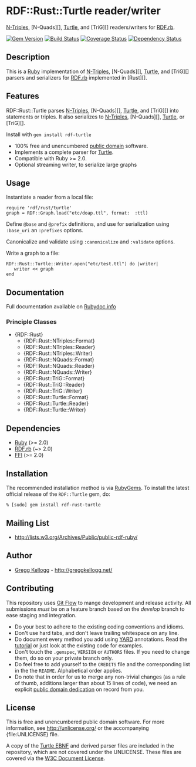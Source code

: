 # RDF::Rust::Turtle reader/writer

[N-Triples][], [N-Quads][], [Turtle][], and [TriG][] readers/writers for [RDF.rb][RDF.rb].

[![Gem Version](https://badge.fury.io/rb/rdf-rust-turtle.png)](http://badge.fury.io/rb/rdf-rust-turtle)
[![Build Status](https://travis-ci.org/ruby-rdf/rdf-rust-turtle.png?branch=master)](http://travis-ci.org/ruby-rdf/rdf-rust-turtle)
[![Coverage Status](https://coveralls.io/repos/ruby-rdf/rdf-rust-turtle/badge.svg)](https://coveralls.io/r/ruby-rdf/rdf-rust-turtle)
[![Dependency Status](https://gemnasium.com/ruby-rdf/rdf-rust-turtle.png)](https://gemnasium.com/ruby-rdf/rdf-turtle)

## Description
This is a [Ruby][] implementation of [N-Triples][], [N-Quads][], [Turtle][], and [TriG][] parsers and serializers for [RDF.rb][] implemented in [Rust][].

## Features
RDF::Rust::Turtle parses [N-Triples][], [N-Quads][], [Turtle][], and [TriG][] into statements or triples. It also serializes to [N-Triples][], [N-Quads][], [Turtle][], or [TriG][].

Install with `gem install rdf-turtle`

* 100% free and unencumbered [public domain](http://unlicense.org/) software.
* Implements a complete parser for [Turtle][].
* Compatible with Ruby >= 2.0.
* Optional streaming writer, to serialize large graphs

## Usage
Instantiate a reader from a local file:

    require 'rdf/rust/turtle'
    graph = RDF::Graph.load("etc/doap.ttl", format:  :ttl)

Define `@base` and `@prefix` definitions, and use for serialization using `:base_uri` an `:prefixes` options.

Canonicalize and validate using `:canonicalize` and `:validate` options.

Write a graph to a file:

    RDF::Rust::Turtle::Writer.open("etc/test.ttl") do |writer|
       writer << graph
    end

## Documentation
Full documentation available on [Rubydoc.info][Turtle doc]

### Principle Classes

* {RDF::Rust}
  * {RDF::Rust::NTriples::Format}
  * {RDF::Rust::NTriples::Reader}
  * {RDF::Rust::NTriples::Writer}
  * {RDF::Rust::NQuads::Format}
  * {RDF::Rust::NQuads::Reader}
  * {RDF::Rust::NQuads::Writer}
  * {RDF::Rust::TriG::Format}
  * {RDF::Rust::TriG::Reader}
  * {RDF::Rust::TriG::Writer}
  * {RDF::Rust::Turtle::Format}
  * {RDF::Rust::Turtle::Reader}
  * {RDF::Rust::Turtle::Writer}

## Dependencies

* [Ruby](http://ruby-lang.org/) (>= 2.0)
* [RDF.rb](http://rubygems.org/gems/rdf) (~> 2.0)
* [FFI](http://rubygems.org/gems/ffi) (>= 2.0)

## Installation

The recommended installation method is via [RubyGems](http://rubygems.org/).
To install the latest official release of the `RDF::Turtle` gem, do:

    % [sudo] gem install rdf-rust-turtle

## Mailing List
* <http://lists.w3.org/Archives/Public/public-rdf-ruby/>

## Author
* [Gregg Kellogg](http://github.com/gkellogg) - <http://greggkellogg.net/>

## Contributing
This repository uses [Git Flow](https://github.com/nvie/gitflow) to mange development and release activity. All submissions _must_ be on a feature branch based on the _develop_ branch to ease staging and integration.

* Do your best to adhere to the existing coding conventions and idioms.
* Don't use hard tabs, and don't leave trailing whitespace on any line.
* Do document every method you add using [YARD][] annotations. Read the
  [tutorial][YARD-GS] or just look at the existing code for examples.
* Don't touch the `.gemspec`, `VERSION` or `AUTHORS` files. If you need to
  change them, do so on your private branch only.
* Do feel free to add yourself to the `CREDITS` file and the corresponding
  list in the the `README`. Alphabetical order applies.
* Do note that in order for us to merge any non-trivial changes (as a rule
  of thumb, additions larger than about 15 lines of code), we need an
  explicit [public domain dedication][PDD] on record from you.

## License
This is free and unencumbered public domain software. For more information,
see <http://unlicense.org/> or the accompanying {file:UNLICENSE} file.

A copy of the [Turtle EBNF][] and derived parser files are included in the repository, which are not covered under the UNLICENSE. These files are covered via the [W3C Document License](http://www.w3.org/Consortium/Legal/2002/copyright-documents-20021231).

[Ruby]:         http://ruby-lang.org/
[RDF]:          http://www.w3.org/RDF/
[YARD]:         http://yardoc.org/
[YARD-GS]:      http://rubydoc.info/docs/yard/file/docs/GettingStarted.md
[PDD]:          http://lists.w3.org/Archives/Public/public-rdf-ruby/2010May/0013.html
[RDF.rb]:       http://rubydoc.info/github/ruby-rdf/rdf
[EBNF]:         http://rubygems.org/gems/ebnf
[Backports]:    http://rubygems.org/gems/backports
[N-Triples]:    http://www.w3.org/TR/rdf-testcases/#ntriples
[Turtle]:       http://www.w3.org/TR/2012/WD-turtle-20120710/
[Turtle doc]:   http://rubydoc.info/github/ruby-rdf/rdf-turtle/master/file/README.md
[Turtle EBNF]:  http://dvcs.w3.org/hg/rdf/file/default/rdf-turtle/turtle.bnf
[Freebase Dumps]: https://developers.google.com/freebase/data